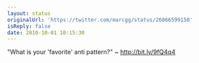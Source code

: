 ```yaml
---
layout: status
originalUrl: 'https://twitter.com/marcgg/status/26066599150'
isReply: false
date: 2010-10-01 10:15:30
---
```


"What is your 'favorite' anti pattern?" ~ http://bit.ly/9fQ4q4
